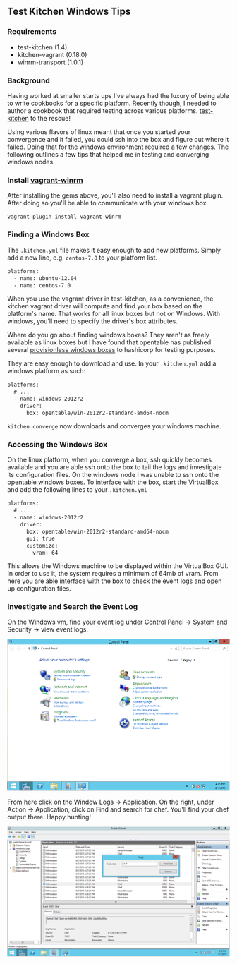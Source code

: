 Test Kitchen Windows Tips
-----------------------

### Requirements
- test-kitchen (1.4)
- kitchen-vagrant (0.18.0)
- winrm-transport (1.0.1)

### Background

Having worked at smaller starts ups I've always had the luxury of being able to write cookbooks for a specific platform.  Recently though, I needed to author a cookbook that required testing across various platforms. [test-kitchen](https://github.com/test-kitchen/test-kitchen) to the rescue!

Using various flavors of linux meant that once you started your convergence and it failed, you could ssh into the box and figure out where it failed.  Doing that for the windows environment required a few changes.  The following outlines a few tips that helped me in testing and converging windows nodes.


### Install [vagrant-winrm](https://github.com/criteo/vagrant-winrm)

After installing the gems above, you'll also need to install a vagrant plugin.  After doing so you'll be able to communicate with your windows box.

```
vagrant plugin install vagrant-winrm
```

### Finding a Windows Box

The `.kitchen.yml` file makes it easy enough to add new platforms.  Simply add a new line, e.g. `centos-7.0` to your platform list.


```
platforms:
  - name: ubuntu-12.04
  - name: centos-7.0
```

When you use the vagrant driver in test-kitchen, as a convenience, the kitchen vagrant driver will compute and find your box based on the platform's name.  That works for all linux boxes but not on Windows.  With windows, you'll need to specify the driver's box attributes.

Where do you go about finding windows boxes?  They aren't as freely available as linux boxes but I have found that opentable has published several [provisionless windows boxes](https://atlas.hashicorp.com/boxes/search?q=opentable&order=desc&sort=downloads) to hashicorp for testing purposes.

They are easy enough to download and use.  In your `.kitchen.yml` add a windows platform as such:

```
platforms:
  # ...
  - name: windows-2012r2
    driver:
      box: opentable/win-2012r2-standard-amd64-nocm
```

`kitchen converge` now downloads and converges your windows machine.

### Accessing the Windows Box

On the linux platform, when you converge a box, ssh quickly becomes available and you are able ssh onto the box to tail the logs and investigate its configuration files.  On the windows node I was unable to ssh onto the opentable windows boxes.  To interface with the box, start the VirtualBox and add the following lines to your `.kitchen.yml`

```
platforms:
  # ...
  - name: windows-2012r2
    driver:
      box: opentable/win-2012r2-standard-amd64-nocm
      gui: true
      customize:
        vram: 64
```

This allows the Windows machine to be displayed within the VirtualBox GUI. In order to use it, the system requires a minimum of 64mb of vram.  From here you are able interface with the box to check the event logs and open up configuration files.


### Investigate and Search the Event Log

On the Windows vm, find your event log under Control Panel -> System and Security -> view event logs.

![alt tag](./attachment_a.png)

From here click on the Window Logs -> Application.  On the right, under Action -> Application, click on Find and search for chef.  You'll find your chef output there.  Happy hunting!

![alt tag](./attachment_b.png)
